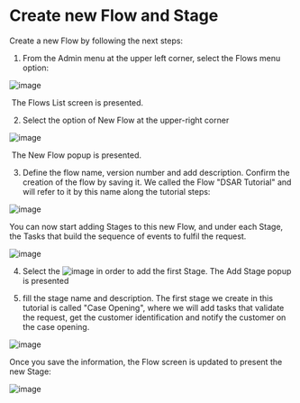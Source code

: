 # Create new Flow and Stage

Create a new Flow by following the next steps:

1.  From the Admin menu at the upper left corner, select the Flows menu option:

![image](\articles\demo_project\images\01_DSAR_Menu_flow.png)

​		The Flows List screen is presented.  

2. Select the option of New Flow at the upper-right corner

![image](\articles\demo_project\images\01_DSAR_Flow_List_screen.png)

​		The New Flow popup is presented. 

3. Define the flow name, version number and add description. Confirm the creation of the flow by saving it. We called the Flow "DSAR Tutorial" and will refer to it by this name along the tutorial steps:

![image](\articles\demo_project\images\01_DSAR_New_Flow_popup.png)

You can now start adding Stages to this new Flow, and under each Stage, the Tasks that build the sequence of events to fulfil the request. 

![image](\articles\demo_project\images\01_DSAR_Empty_Flow.png)

4. Select the  ![image](\articles\demo_project\images\01_DSAR_Add_Stage.png) in order to add the first Stage. The Add Stage popup is presented

5. fill the stage name and description. The first stage we create in this tutorial is called "Case Opening", where we will add tasks that validate the request, get the customer identification and notify the customer on the case opening. 

![image](\articles\demo_project\images\01_DSAR_Add_Stage.png)

Once you save the information, the Flow screen is updated to present the new Stage:

![image](\articles\demo_project\images\01_DSAR_Flow_With_New_Stage.png)

